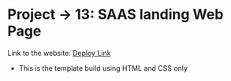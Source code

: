 # Project -> 13: SAAS landing Web Page

Link to the website: [Deploy Link](https://saas-landing-webpage-13.netlify.app/)

- This is the template build using HTML and CSS only
